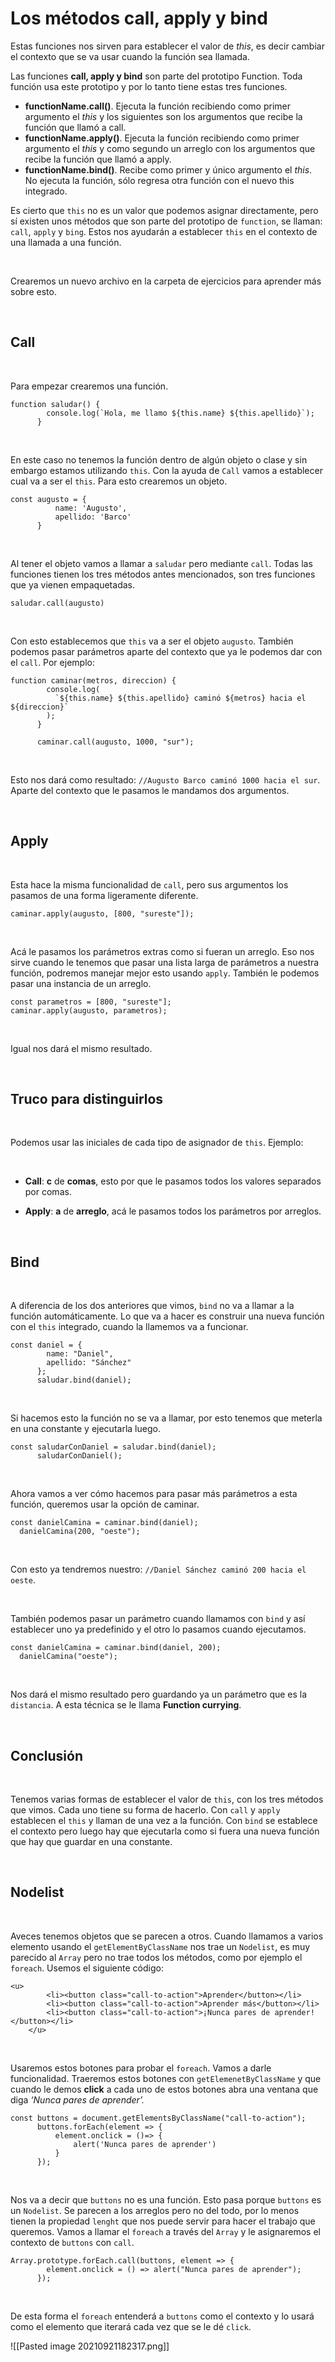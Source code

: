 # Los métodos call, apply y bind

Estas funciones nos sirven para establecer el valor de _this_, es decir cambiar el contexto que se va usar cuando la función sea llamada.

Las funciones **call, apply y bind** son parte del prototipo Function. Toda función usa este prototipo y por lo tanto tiene estas tres funciones.

-   **functionName.call()**. Ejecuta la función recibiendo como primer argumento el _this_ y los siguientes son los argumentos que recibe la función que llamó a call.
-   **functionName.apply()**. Ejecuta la función recibiendo como primer argumento el _this_ y como segundo un arreglo con los argumentos que recibe la función que llamó a apply.
-   **functionName.bind()**. Recibe como primer y único argumento el _this_. No ejecuta la función, sólo regresa otra función con el nuevo this integrado.

Es cierto que `this` no es un valor que podemos asignar directamente, pero sí existen unos métodos que son parte del prototipo de `function`, se llaman: `call`, `apply` y `bing`. Estos nos ayudarán a establecer `this` en el contexto de una llamada a una función.

‌

Crearemos un nuevo archivo en la carpeta de ejercicios para aprender más sobre esto.

‌

## Call

‌

Para empezar crearemos una función.

```
function saludar() {
        console.log(`Hola, me llamo ${this.name} ${this.apellido}`);
      }
```

‌

En este caso no tenemos la función dentro de algún objeto o clase y sin embargo estamos utilizando `this`. Con la ayuda de `Call` vamos a establecer cual va a ser el `this`. Para esto crearemos un objeto.

```
const augusto = {
          name: 'Augusto',
          apellido: 'Barco'
      }
```

‌

Al tener el objeto vamos a llamar a `saludar` pero mediante `call`. Todas las funciones tienen los tres métodos antes mencionados, son tres funciones que ya vienen empaquetadas.

```
saludar.call(augusto)
```

‌

Con esto establecemos que `this` va a ser el objeto `augusto`. También podemos pasar parámetros aparte del contexto que ya le podemos dar con el `call`. Por ejemplo:

```
function caminar(metros, direccion) {
        console.log(
          `${this.name} ${this.apellido} caminó ${metros} hacia el ${direccion}`
        );
      }

      caminar.call(augusto, 1000, "sur");
```

‌

Esto nos dará como resultado: `//Augusto Barco caminó 1000 hacia el sur`. Aparte del contexto que le pasamos le mandamos dos argumentos.

‌

## Apply

‌

Esta hace la misma funcionalidad de `call`, pero sus argumentos los pasamos de una forma ligeramente diferente.

```
caminar.apply(augusto, [800, "sureste"]);
```

‌

Acá le pasamos los parámetros extras como si fueran un arreglo. Eso nos sirve cuando le tenemos que pasar una lista larga de parámetros a nuestra función, podremos manejar mejor esto usando `apply`. También le podemos pasar una instancia de un arreglo.

```
const parametros = [800, "sureste"];
caminar.apply(augusto, parametros);
```

‌

Igual nos dará el mismo resultado.

‌

## Truco para distinguirlos

‌

Podemos usar las iniciales de cada tipo de asignador de `this`. Ejemplo:

‌

-   **Call**: **c** de **comas**, esto por que le pasamos todos los valores separados por comas.
    
-   **Apply**: **a** de **arreglo**, acá le pasamos todos los parámetros por arreglos.
    

‌

## Bind

‌

A diferencia de los dos anteriores que vimos, `bind` no va a llamar a la función automáticamente. Lo que va a hacer es construir una nueva función con el `this` integrado, cuando la llamemos va a funcionar.

```
const daniel = {
        name: "Daniel",
        apellido: "Sánchez"
      };
      saludar.bind(daniel);
```

‌

Si hacemos esto la función no se va a llamar, por esto tenemos que meterla en una constante y ejecutarla luego.

```
const saludarConDaniel = saludar.bind(daniel); 
      saludarConDaniel();
```

‌

Ahora vamos a ver cómo hacemos para pasar más parámetros a esta función, queremos usar la opción de caminar.

```
const danielCamina = caminar.bind(daniel);
  danielCamina(200, "oeste");
```

‌

Con esto ya tendremos nuestro: `//Daniel Sánchez caminó 200 hacia el oeste`.

‌

También podemos pasar un parámetro cuando llamamos con `bind` y así establecer uno ya predefinido y el otro lo pasamos cuando ejecutamos.

```
const danielCamina = caminar.bind(daniel, 200); 
  danielCamina("oeste"); 
```

‌

Nos dará el mismo resultado pero guardando ya un parámetro que es la `distancia`. A esta técnica se le llama **Function currying**.

‌

## Conclusión

‌

Tenemos varias formas de establecer el valor de `this`, con los tres métodos que vimos. Cada uno tiene su forma de hacerlo. Con `call` y `apply` establecen el `this` y llaman de una vez a la función. Con `bind` se establece el contexto pero luego hay que ejecutarla como si fuera una nueva función que hay que guardar en una constante.

‌

## Nodelist

‌

Aveces tenemos objetos que se parecen a otros. Cuando llamamos a varios elemento usando el `getElementByClassName` nos trae un `Nodelist`, es muy parecido al `Array` pero no trae todos los métodos, como por ejemplo el `foreach`. Usemos el siguiente código:

```
<u>
        <li><button class="call-to-action">Aprender</button></li>
        <li><button class="call-to-action">Aprender más</button></li>
        <li><button class="call-to-action">¡Nunca pares de aprender!</button></li>
    </u>
```

‌

Usaremos estos botones para probar el `foreach`. Vamos a darle funcionalidad. Traeremos estos botones con `getElemenetByClassName` y que cuando le demos **click** a cada uno de estos botones abra una ventana que diga _‘Nunca pares de aprender’._

```
const buttons = document.getElementsByClassName("call-to-action");
      buttons.forEach(element => {
          element.onclick = ()=> {
              alert('Nunca pares de aprender')  
          }
      });
```

‌

Nos va a decir que `buttons` no es una función. Esto pasa porque `buttons` es un `Nodelist`. Se parecen a los arreglos pero no del todo, por lo menos tienen la propiedad `lenght` que nos puede servir para hacer el trabajo que queremos. Vamos a llamar el `foreach` a través del `Array` y le asignaremos el contexto de `buttons` con `call`.

```
Array.prototype.forEach.call(buttons, element => {
        element.onclick = () => alert("Nunca pares de aprender");
      });
```

‌

De esta forma el `foreach` entenderá a `buttons` como el contexto y lo usará como el elemento que iterará cada vez que se le dé `click`.

![[Pasted image 20210921182317.png]]